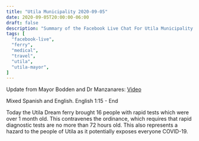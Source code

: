 ```yaml
---
title: "Utila Municipality 2020-09-05"
date: 2020-09-05T20:00:00-06:00
draft: false
description: "Summary of the Facebook Live Chat For Utila Municipality at 2020-09-05 20:00"
tags: [
  "facebook-live",
  "ferry",
  "medical",
  "travel",
  "utila",
  "utila-mayor",
]
---
```


Update from Mayor Bodden and Dr Manzanares:
[Video](https://www.facebook.com/328195770717532/videos/652297108731723/)

Mixed Spanish and English. English 1:15 - End

Today the Utila Dream ferry brought 16 people with rapid tests which were over
1 month old. This contravenes the ordinance, which requires that rapid
diagnostic tests are no more than 72 hours old. This also represents a hazard
to the people of Utila as it potentially exposes everyone COVID-19.
